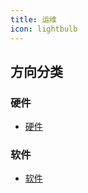 ```yaml
---
title: 运维
icon: lightbulb
---
```


## 方向分类

### 硬件

- [硬件](categories/ops/hardware/)

### 软件

- [软件](categories/ops/software/)
